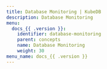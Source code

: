 ```yaml
---
title: Database Monitoring | KubeDB
description: Database Monitoring
menu:
  docs_{{ .version }}:
    identifier: database-monitoring
    parent: concepts
    name: Database Monitoring
    weight: 30
menu_name: docs_{{ .version }}
---
```

